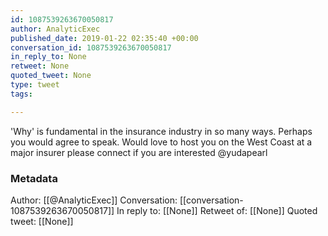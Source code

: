 ```yaml
---
id: 1087539263670050817
author: AnalyticExec
published_date: 2019-01-22 02:35:40 +00:00
conversation_id: 1087539263670050817
in_reply_to: None
retweet: None
quoted_tweet: None
type: tweet
tags:

---
```


'Why' is fundamental in the insurance industry in so many ways. Perhaps you would agree to speak.  Would love to host you on the West Coast at a major insurer please connect if you are interested  @yudapearl

### Metadata

Author: [[@AnalyticExec]]
Conversation: [[conversation-1087539263670050817]]
In reply to: [[None]]
Retweet of: [[None]]
Quoted tweet: [[None]]
